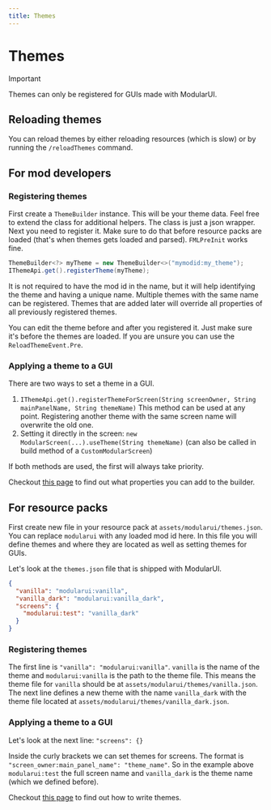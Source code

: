 ```yaml
---
title: Themes
---
```


# Themes

> [!IMPORTANT]
> Themes can only be registered for GUIs made with ModularUI.

## Reloading themes

You can reload themes by either reloading resources (which is slow) or by running the `/reloadThemes` command.

## For mod developers

### Registering themes

First create a `ThemeBuilder` instance. This will be your theme data. Feel free to extend the class for additional
helpers. The class is just a json wrapper.
Next you need to register it. Make sure to do that before resource packs are loaded (that's when themes gets loaded and
parsed). `FMLPreInit` works fine.

```java
ThemeBuilder<?> myTheme = new ThemeBuilder<>("mymodid:my_theme");
IThemeApi.get().registerTheme(myTheme);
```

It is not required to have the mod id in the name, but it will help identifying the theme and having a unique name.
Multiple themes with the same name can be registered. Themes that are added later will override all properties of all
previously registered themes.

You can edit the theme before and after you registered it. Just make sure it's before the themes are loaded.
If you are unsure you can use the `ReloadThemeEvent.Pre`.

### Applying a theme to a GUI

There are two ways to set a theme in a GUI.

1. `IThemeApi.get().registerThemeForScreen(String screenOwner, String mainPanelName, String themeName)`
   This method can be used at any point. Registering another theme with the same screen name will overwrite the old one.
2. Setting it directly in the screen: `new ModularScreen(...).useTheme(String themeName)` (can also be called in build
   method of a `CustomModularScreen`)

If both methods are used, the first will always take priority.

Checkout [this page](./json/theme.md) to find out what properties you can add to the builder.

## For resource packs

First create new file in your resource pack at `assets/modularui/themes.json`. You can replace `modularui` with any
loaded mod id here.
In this file you will define themes and where they are located as well as setting themes for GUIs.

Let's look at the `themes.json` file that is shipped with ModularUI.

```json
{
  "vanilla": "modularui:vanilla",
  "vanilla_dark": "modularui:vanilla_dark",
  "screens": {
    "modularui:test": "vanilla_dark"
  }
}
```

### Registering themes

The first line is `"vanilla": "modularui:vanilla"`. `vanilla` is the name of the theme and `modularui:vanilla` is the
path to the theme file.
This means the theme file for `vanilla` should be at `assets/modularui/themes/vanilla.json`.
The next line defines a new theme with the name `vanilla_dark` with the theme file located at
`assets/modularui/themes/vanilla_dark.json`.

### Applying a theme to a GUI

Let's look at the next line: `"screens": {}`

Inside the curly brackets we can set themes for screens. The format is `"screen_owner:main_panel_name": "theme_name"`.
So in the example above `modularui:test` the full screen name and `vanilla_dark` is the theme name (which we defined
before).

Checkout [this page](./json/theme.md) to find out how to write themes.
